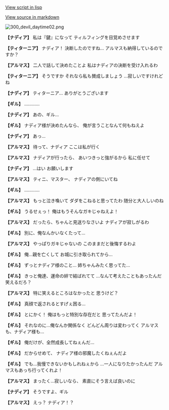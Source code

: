 [View script in lisp](../scripts/100701010.txt)

[View source in markdown](100701010.md)

![300_devil_daytime02.png](../images/backgrounds/300_devil_daytime02.png)

**【ナディア】**
私は『鍵』になって
ティルフィングを目覚めさせます

**【ティターニア】**
ナディア！
決断したのですね…
アルマスも納得しているのですか？

**【アルマス】**
二人で話して決めたことよ
私はナディアの決断を受け入れるわ

**【ティターニア】**
そうですか
それなら私も賛成しましょう
…寂しいですけれどね

**【ナディア】**
ティターニア…
ありがとうございます

**【ギル】**
…………

**【ナディア】**
あの、ギル…

**【ギル】**
ナディア様が決めたんなら、
俺が言うことなんて何もねえよ

**【ナディア】**
あっ…

**【アルマス】**
待って、ナディア
ここは私が行く

**【アルマス】**
ナディアが行ったら、
あいつきっと強がるから
私に任せて

**【ナディア】**
…はい
お願いします

**【アルマス】**
ティニ、マスター、
ナディアの側にいてね

**【ギル】**
…………

**【アルマス】**
もっと泣き喚いて
ダダをこねると思ってたわ
随分と大人しいのね

**【ギル】**
うるせぇっ！
俺はもうそんなガキじゃねえよ！

**【アルマス】**
だったら、ちゃんと見送りなさいよ
ナディアが寂しがるわ

**【ギル】**
別に、俺なんかいなくたって…

**【アルマス】**
やっぱりガキじゃないの
このままだと後悔するわよ

**【ギル】**
俺…親を亡くして
お城に引き取られてから…

**【ギル】**
ずっとナディア様のこと…
姉ちゃんみたく思ってた…

**【ギル】**
きっと俺達、運命の絆で結ばれてて
…なんて考えたこともあったんだ
笑えるだろ？

**【アルマス】**
特に笑えるところはなかったと
思うけど？

**【ギル】**
真顔で返されるとすげぇ困る…

**【ギル】**
とにかく！
俺はもっと特別な存在だと
思ってたんだよ！

**【ギル】**
それなのに…俺なんか関係なく
どんどん周りは変わってく
アルマスも、ナディア様も…

**【ギル】**
俺だけが、全然成長してねぇんだ…

**【ギル】**
だからせめて、
ナディア様の邪魔したくねぇんだよ

**【ギル】**
でも…我慢できないかもしれねぇから
…一人になりたかったんだ
アルマスもあっち行ってくれよ！

**【アルマス】**
まったく…寂しいなら、
素直にそう言えば良いのに

**【ナディア】**
そうですよ、ギル

**【アルマス】**
えっ？
ナディア！？
